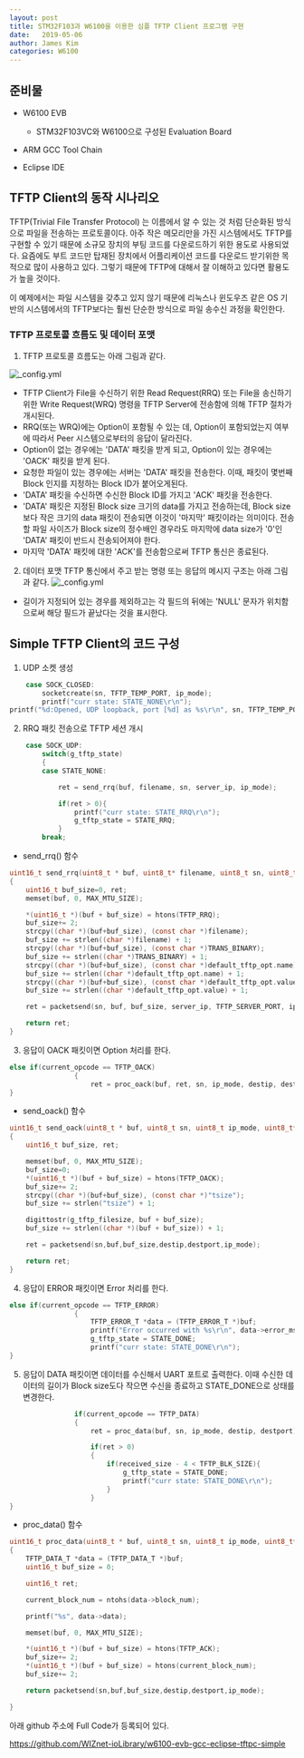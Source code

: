 ```yaml
---
layout: post
title: STM32F103과 W6100을 이용한 심플 TFTP Client 프로그램 구현 
date:   2019-05-06
author: James Kim
categories: W6100
---
```


## 준비물 ##
* W6100 EVB

  * STM32F103VC와 W6100으로 구성된 Evaluation Board 
* ARM GCC Tool Chain 
* Eclipse IDE

## TFTP Client의 동작 시나리오 ##
TFTP(Trivial File Transfer Protocol) 는 이름에서 알 수 있는 것 처럼 단순화된 방식으로 파일을 전송하는 프로토콜이다.
아주 작은 메모리만을 가진 시스템에서도 TFTP를 구현할 수 있기 때문에 소규모 장치의 부팅 코드를 다운로드하기 위한 용도로 사용되었다.
요즘에도 부트 코드만 탑재된 장치에서 어플리케이션 코드를 다운로드 받기위한 목적으로 많이 사용하고 있다. 그렇기 때문에 TFTP에 대해서 잘 이해하고 있다면 활용도가 높을 것이다.

이 예제에서는 파일 시스템을 갖추고 있지 않기 때문에 리눅스나 윈도우즈 같은 OS 기반의 시스템에서의 TFTP보다는 훨씬 단순한 방식으로 파일 송수신 과정을 확인한다.

### TFTP 프로토콜 흐름도 및 데이터 포맷 ###
1. TFTP 프로토콜 흐름도는 아래 그림과 같다.

![_config.yml](/assets/images/2019-5-6/TFTP-data-flow.png)

* TFTP Client가 File을 수신하기 위한 Read Request(RRQ) 또는 File을 송신하기 위한 Write Request(WRQ) 명령을 TFTP Server에 전송함에 의해 TFTP 절차가 개시된다.
* RRQ(또는 WRQ)에는 Option이 포함될 수 있는 데, Option이 포함되었는지 여부에 따라서 Peer 시스템으로부터의 응답이 달라진다.
* Option이 없는 경우에는 'DATA' 패킷을 받게 되고, Option이 있는 경우에는 'OACK' 패킷을 받게 된다.
* 요청한 파일이 있는 경우에는 서버는 'DATA' 패킷을 전송한다. 이때, 패킷이 몇번째 Block 인지를 지정하는 Block ID가 붙어오게된다.
* 'DATA' 패킷을 수신하면 수신한 Block ID를 가지고 'ACK' 패킷을 전송한다.
* 'DATA' 패킷은 지정된 Block size 크기의 data를 가지고 전송하는데, Block size보다 작은 크기의 data 패킷이 전송되면 이것이 '마지막' 패킷이라는 의미이다. 전송할 파일 사이즈가 Block size의 정수배인 경우라도 마지막에 data size가 '0'인 'DATA' 패킷이 반드시 전송되어져야 한다.
* 마지막 'DATA' 패킷에 대한 'ACK'를 전송함으로써 TFTP 통신은 종료된다.

2. 데이터 포맷
TFTP 통신에서 주고 받는 명령 또는 응답의 메시지 구조는 아래 그림과 같다.
![_config.yml](/assets/images/2019-5-6/message_format.PNG)
* 길이가 지정되어 있는 경우를 제외하고는 각 필드의 뒤에는 'NULL' 문자가 위치함으로써 해당 필드가 끝났다는 것을 표시한다.

## Simple TFTP Client의 코드 구성 ##
1. UDP 소켓 생성

```c
    case SOCK_CLOSED:
        socketcreate(sn, TFTP_TEMP_PORT, ip_mode);
        printf("curr state: STATE_NONE\r\n");
printf("%d:Opened, UDP loopback, port [%d] as %s\r\n", sn, TFTP_TEMP_PORT, get_mode_message(ip_mode));
```

2. RRQ 패킷 전송으로 TFTP 세션 개시

```c
    case SOCK_UDP:
        switch(g_tftp_state)
        {
        case STATE_NONE:

            ret = send_rrq(buf, filename, sn, server_ip, ip_mode);

            if(ret > 0){
                printf("curr state: STATE_RRQ\r\n");
                g_tftp_state = STATE_RRQ;
            }
        break;
```

* send_rrq() 함수

```c
uint16_t send_rrq(uint8_t * buf, uint8_t* filename, uint8_t sn, uint8_t* server_ip, uint8_t ip_mode)
{
    uint16_t buf_size=0, ret;
    memset(buf, 0, MAX_MTU_SIZE);

    *(uint16_t *)(buf + buf_size) = htons(TFTP_RRQ);
    buf_size+= 2;
    strcpy((char *)(buf+buf_size), (const char *)filename);
    buf_size += strlen((char *)filename) + 1;
    strcpy((char *)(buf+buf_size), (const char *)TRANS_BINARY);
    buf_size += strlen((char *)TRANS_BINARY) + 1;
    strcpy((char *)(buf+buf_size), (const char *)default_tftp_opt.name);
    buf_size += strlen((char *)default_tftp_opt.name) + 1;
    strcpy((char *)(buf+buf_size), (const char *)default_tftp_opt.value);
    buf_size += strlen((char *)default_tftp_opt.value) + 1;

    ret = packetsend(sn, buf, buf_size, server_ip, TFTP_SERVER_PORT, ip_mode);

    return ret;
}
```

3. 응답이 OACK 패킷이면 Option 처리를 한다.

```c
else if(current_opcode == TFTP_OACK)
                {
                    ret = proc_oack(buf, ret, sn, ip_mode, destip, destport);
}
```

* send_oack() 함수

```c
uint16_t send_oack(uint8_t * buf, uint8_t sn, uint8_t ip_mode, uint8_t* destip, uint16_t destport)
{
    uint16_t buf_size, ret;

    memset(buf, 0, MAX_MTU_SIZE);
    buf_size=0;
    *(uint16_t *)(buf + buf_size) = htons(TFTP_OACK);
    buf_size+= 2;
    strcpy((char *)(buf+buf_size), (const char *)"tsize");
    buf_size += strlen("tsize") + 1;

    digittostr(g_tftp_filesize, buf + buf_size);
    buf_size += strlen((char *)(buf + buf_size)) + 1;

    ret = packetsend(sn,buf,buf_size,destip,destport,ip_mode);

    return ret;
}
```

4. 응답이 ERROR 패킷이면 Error 처리를 한다.

```c
else if(current_opcode == TFTP_ERROR)
                {
                    TFTP_ERROR_T *data = (TFTP_ERROR_T *)buf;
                    printf("Error occurred with %s\r\n", data->error_msg);
                    g_tftp_state = STATE_DONE;
                    printf("curr state: STATE_DONE\r\n");
}
```

5. 응답이 DATA 패킷이면 데이터를 수신해서 UART 포트로 출력한다. 이때 수신한 데이터의 길이가 Block size도다 작으면 수신을 종료하고 STATE_DONE으로 상태를 변경한다.

```c
                if(current_opcode == TFTP_DATA)
                {
                    ret = proc_data(buf, sn, ip_mode, destip, destport);

                    if(ret > 0)
                    {
                        if(received_size - 4 < TFTP_BLK_SIZE){
                            g_tftp_state = STATE_DONE;
                            printf("curr state: STATE_DONE\r\n");
                        }
                    }
}
```

* proc_data() 함수

```c
uint16_t proc_data(uint8_t * buf, uint8_t sn, uint8_t ip_mode, uint8_t* destip, uint16_t destport)
{
    TFTP_DATA_T *data = (TFTP_DATA_T *)buf;
    uint16_t buf_size = 0;

    uint16_t ret;

    current_block_num = ntohs(data->block_num);

    printf("%s", data->data);

    memset(buf, 0, MAX_MTU_SIZE);

    *(uint16_t *)(buf + buf_size) = htons(TFTP_ACK);
    buf_size+= 2;
    *(uint16_t *)(buf + buf_size) = htons(current_block_num);
    buf_size+= 2;

    return packetsend(sn,buf,buf_size,destip,destport,ip_mode);

}
```


아래 github 주소에 Full Code가 등록되어 있다.

https://github.com/WIZnet-ioLibrary/w6100-evb-gcc-eclipse-tftpc-simple